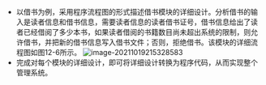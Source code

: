 - 以借书为例，采用程序流程图的形式描述借书模块的详细设计。分析借书的输入是读者信息和借书信息，需要读者信息的读者借书证号，借书信息给出了读者已经借阅了多少本书，如果读者借阅的书籍数目尚未超出系统的限制，则允许借书，并把新的借书信息写入借书文件；否则，拒绝借书。该模块的详细流程图如图12-6所示。
  ![image-20211019215328583](https://img.mhugh.net/typora/image-20211019215328583.png)
- 完成对每个模块的详细设计，即可将详细设计转换为程序代码，从而实现整个管理系统。